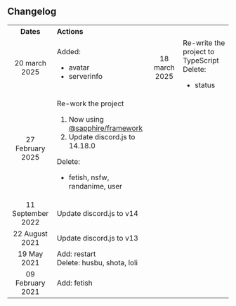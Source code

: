 ## Changelog

<table>
  <tr>
    <th align="center">Dates</th>
    <th align="left">Actions</th>
  </tr>
  <tr>
    <td align="center">20 march 2025</td>
    <td>
        Added:
        <ul>
            <li>
                avatar
            </li>
            <li>
                serverinfo
            </li>
        </ul>
    </td>
    <td align="center">18 march 2025</td>
    <td>
        Re-write the project to TypeScript <br />
        Delete:
        <ul>
            <li>
                status
            </li>
        </ul>
    </td>
  </tr>
  <tr>
    <td align="center">27 February 2025</td>
    <td>
        Re-work the project <br />
        <ol>
            <li>
                Now using <a href="https://github.com/sapphiredev" target="_blank">@sapphire/framework</a>
            </li>
            <li>
                Update discord.js to 14.18.0
            </li>
        </ol>
        Delete:
        <ul>
          <li>
            fetish, nsfw, randanime, user
          </li>
        </ul>
    </td>
  </tr>
  <tr>
    <td align="center">11 September 2022</td>
    <td>Update discord.js to v14</td>
  </tr>
  <tr>
    <td align="center">22 August 2021</td>
    <td>Update discord.js to v13</td>
  </tr>
  <tr>
    <td align="center">19 May 2021</td>
    <td>
        Add: restart <br />
        Delete: husbu, shota, loli
    </td>
  </tr>
  <tr>
    <td align="center">09 February 2021</td>
    <td>Add: fetish</td>
  </tr>
</table>
